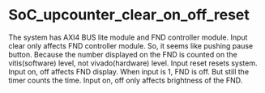 # SoC_upcounter_clear_on_off_reset
The system has AXI4 BUS lite module and FND controller module. Input clear only affects FND controller module. So, it seems like pushing pause button. Because the number displayed on the FND is counted on the vitis(software) level, not vivado(hardware) level. Input reset resets system. Input on, off affects FND display. When input is 1, FND is off. But still the timer counts the time. Input on, off only affects brightness of the FND.
